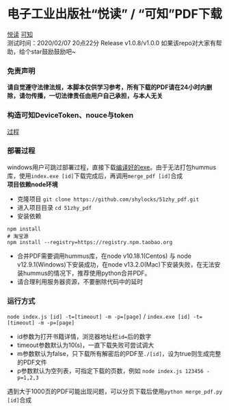 电子工业出版社“悦读” / “可知”PDF下载
====================
[悦读](https://yd.51zhy.cn/) [可知](https://www.keledge.com/)   
测试时间：2020/02/07 20点22分 Release v1.0.8/v1.0.0
如果该repo对大家有帮助，给个star鼓励鼓励吧~  

### 免责声明
**请自觉遵守法律法规，本脚本仅供学习参考，所有下载的PDF请在24小时内删除，请勿传播，一切法律责任由用户自己承担，与本人无关**   

### 构造可知DeviceToken、nouce与token
[过程](https://github.com/shylocks/51zhy_pdf/blob/master/tutorial.MD) 

### 部署过程
windows用户可跳过部署过程，直接下载[编译好的exe](https://github.com/shylocks/51zhy_pdf/releases)。由于无法打包hummus库，使用`index.exe [id]`下载完成后，再调用`merge_pdf [id]`合成   
**项目依赖node环境**  
* 克隆项目 `git clone https://github.com/shylocks/51zhy_pdf.git`
* 进入项目目录 `cd 51zhy_pdf`
* 安装依赖
```
npm install
# 淘宝源
npm install --registry=https://registry.npm.taobao.org
```
* 合并PDF需要调用hummus库，在node v10.18.1(Centos) 与 node v12.9.1(Windows)下安装成功，在node v13.2.0(Mac)下安装失败，在无法安装hummus的情况下，推荐使用python合并PDF。  
* 请合理利用服务器资源，不要删除代码中的延时

### 运行方式
`node index.js [id] -t=[timeout] -m -p=[page]` / `index.exe [id] -t=[timeout] -m -p=[page]` 
* id参数为打开书籍详情，浏览器地址栏`id=`后的数字
* timeout参数默认为10(s)，一直下载失败可尝试调大
* m参数默认为false，只下载所有解密后的PDF至`./[id]`，设为true则生成完整的PDF文件
* p参数默认为空列表，可指定下载的页数，例如 `node index.js 123456 -p=1,2,3`
    
遇到大于1000页的PDF可能出现问题，可以分页下载后使用`python merge_pdf.py [id]`合成
